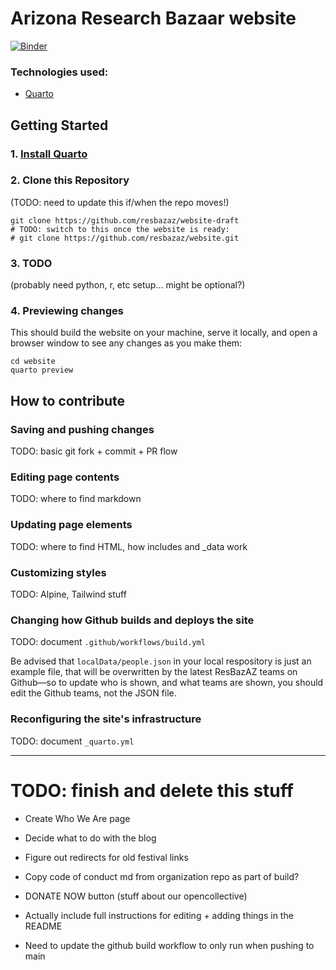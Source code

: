 # Arizona Research Bazaar website

[![Binder](https://mybinder.org/badge_logo.svg)](https://mybinder.org/v2/gh/resbazaz/website-draft/quarto?urlpath=vscode)

### Technologies used:

- [Quarto](https://nodejs.org/)

## Getting Started

### 1\. [Install Quarto](https://quarto.org/docs/get-started/)

### 2\. Clone this Repository

(TODO: need to update this if/when the repo moves!)

```
git clone https://github.com/resbazaz/website-draft
# TODO: switch to this once the website is ready:
# git clone https://github.com/resbazaz/website.git
```

### 3\. TODO

(probably need python, r, etc setup... might be optional?)

### 4. Previewing changes

This should build the website on your machine, serve it locally, and open a browser window to see any changes as you make them:

```
cd website
quarto preview
```

## How to contribute

### Saving and pushing changes

TODO: basic git fork + commit + PR flow

### Editing page contents

TODO: where to find markdown

### Updating page elements

TODO: where to find HTML, how includes and \_data work

### Customizing styles

TODO: Alpine, Tailwind stuff

### Changing how Github builds and deploys the site

TODO: document `.github/workflows/build.yml`

Be advised that `localData/people.json` in your local respository is just an example file, that will be overwritten by the latest ResBazAZ teams on Github—so to update who is shown, and what teams are shown, you should edit the Github teams, not the JSON file.

### Reconfiguring the site's infrastructure

TODO: document `_quarto.yml`

---

# TODO: finish and delete this stuff

- Create Who We Are page

- Decide what to do with the blog

- Figure out redirects for old festival links

- Copy code of conduct md from organization repo as part of build?

- DONATE NOW button (stuff about our opencollective)

- Actually include full instructions for editing + adding things in the README

- Need to update the github build workflow to only run when pushing to main
